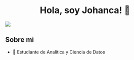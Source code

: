 <div align="center">
<h1 align="center">Hola, soy Johanca! </a> 👋</h1>
</div>
<img src="![portada](https://github.com/Johanca15/Johanca15/assets/132470565/e2640b8b-8115-4354-841c-2c913ac0cd52)
">


## Sobre mi

- 📲 Estudiante de Analitica y Ciencia de Datos
